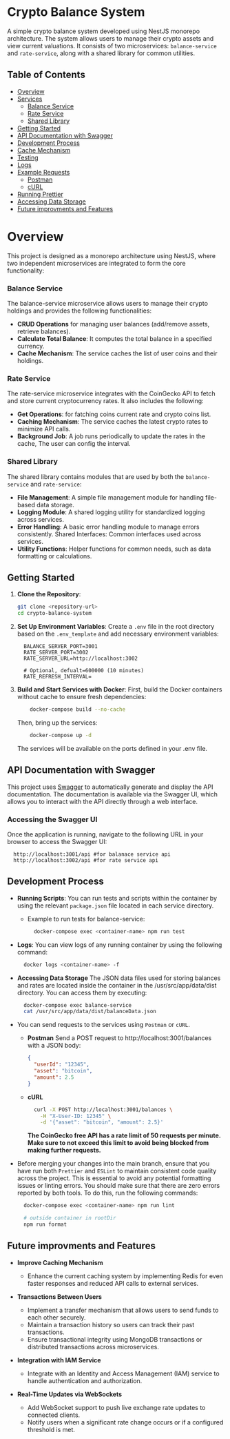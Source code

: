 # Crypto Balance System

A simple crypto balance system developed using NestJS monorepo architecture. The system allows users to manage their crypto assets and view current valuations. It consists of two microservices: `balance-service` and `rate-service`, along with a shared library for common utilities.

## Table of Contents

- [Overview](#overview)
- [Services](#services)
  - [Balance Service](#balance-service)
  - [Rate Service](#rate-service)
  - [Shared Library](#shared-library)
- [Getting Started](#getting-started)
- [API Documentation with Swagger](#api-documentation-with-swagger)
- [Development Process](#development-process)
- [Cache Mechanism](#cache-mechanism)
- [Testing](#testing)
- [Logs](#logs)
- [Example Requests](#example-requests)
  - [Postman](#postman)
  - [cURL](#curl)
- [Running Prettier](#running-prettier)
- [Accessing Data Storage](#accessing-data-storage)
- [Future improvments and Features](#future-improvements-and-features)

# Overview

This project is designed as a monorepo architecture using NestJS, where two independent microservices are integrated to form the core functionality:

### Balance Service

The balance-service microservice allows users to manage their crypto holdings and provides the following functionalities:

- **CRUD Operations** for managing user balances (add/remove assets, retrieve balances).
- **Calculate Total Balance**: It computes the total balance in a specified currency.
- **Cache Mechanism**: The service caches the list of user coins and their holdings.

### Rate Service

The rate-service microservice integrates with the CoinGecko API to fetch and store current cryptocurrency rates. It also includes the following:

- **Get Operations**: for fatching coins current rate and crypto coins list.
- **Caching Mechanism**: The service caches the latest crypto rates to minimize API calls.
- **Background Job**: A job runs periodically to update the rates in the cache, The user can config the interval.

### Shared Library

The shared library contains modules that are used by both the `balance-service` and `rate-service`:

- **File Management**: A simple file management module for handling file-based data storage.
- **Logging Module**: A shared logging utility for standardized logging across services.
- **Error Handling**: A basic error handling module to manage errors consistently.
  Shared Interfaces: Common interfaces used across services.
- **Utility Functions**: Helper functions for common needs, such as data formatting or calculations.

## Getting Started

1.  **Clone the Repository**:
    ```bash
    git clone <repository-url>
    cd crypto-balance-system
    ```
2.  **Set Up Environment Variables**:
    Create a `.env` file in the root directory based on the `.env_template` and add necessary environment variables:

    ```env
      BALANCE_SERVER_PORT=3001
      RATE_SERVER_PORT=3002
      RATE_SERVER_URL=http://localhost:3002

      # Optional, defualt=600000 (10 minutes)
      RATE_REFRESH_INTERVAL=
    ```

3.  **Build and Start Services with Docker**:
    First, build the Docker containers without cache to ensure fresh dependencies:

    ```bash
        docker-compose build --no-cache
    ```

    Then, bring up the services:

    ```bash
        docker-compose up -d
    ```

    The services will be available on the ports defined in your .env file.

## API Documentation with Swagger

This project uses [Swagger](https://swagger.io/) to automatically generate and display the API documentation. The documentation is available via the Swagger UI, which allows you to interact with the API directly through a web interface.

### Accessing the Swagger UI

Once the application is running, navigate to the following URL in your browser to access the Swagger UI:

```text
  http://localhost:3001/api #for balanace service api
  http://localhost:3002/api #for rate service api
```

## Development Process

- **Running Scripts**: You can run tests and scripts within the container by using the relevant `package.json` file located in each service directory.

  - Example to run tests for balance-service:
    ```bash
      docker-compose exec <container-name> npm run test
    ```

- **Logs**: You can view logs of any running container by using the following command:

  ```bash
    docker logs <container-name> -f
  ```

- **Accessing Data Storage**
  The JSON data files used for storing balances and rates are located inside the container in the /usr/src/app/data/dist directory. You can access them by executing:

  ```bash
    docker-compose exec balance-service
    cat /usr/src/app/data/dist/balanceData.json
  ```

- You can send requests to the services using `Postman` or `cURL`.

  - **Postman**
    Send a POST request to http://localhost:3001/balances with a JSON body:

    ```json
    {
      "userId": "12345",
      "asset": "bitcoin",
      "amount": 2.5
    }
    ```

  - **cURL**
    ```bash
      curl -X POST http://localhost:3001/balances \
        -H "X-User-ID: 12345" \
        -d '{"asset": "bitcoin", "amount": 2.5}'
    ```
    **The CoinGecko free API has a rate limit of 50 requests per minute. Make sure to not exceed this limit to avoid being blocked from making further requests.**

- Before merging your changes into the main branch, ensure that you have run both `Prettier` and `ESLint` to maintain consistent code quality across the project. This is essential to avoid any potential formatting issues or linting errors. You should make sure that there are zero errors reported by both tools. To do this, run the following commands:

  ```bash
    docker-compose exec <container-name> npm run lint
  ```

  ```bash
    # outside container in rootDir
    npm run format
  ```

## Future improvments and Features

- **Improve Caching Mechanism**

  - Enhance the current caching system by implementing Redis for even faster responses and reduced API calls to external services.

- **Transactions Between Users**
  - Implement a transfer mechanism that allows users to send funds to each other securely.
  - Maintain a transaction history so users can track their past transactions.
  - Ensure transactional integrity using MongoDB transactions or distributed transactions across microservices.
- **Integration with IAM Service**

  - Integrate with an Identity and Access Management (IAM) service to handle authentication and authorization.

- **Real-Time Updates via WebSockets**
  - Add WebSocket support to push live exchange rate updates to connected clients.
  - Notify users when a significant rate change occurs or if a configured threshold is met.
